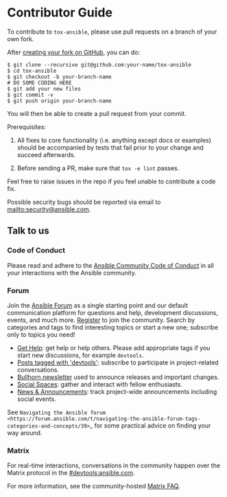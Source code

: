# Contributor Guide

To contribute to `tox-ansible`, please use pull requests on a branch of your own fork.

After [creating your fork on GitHub], you can do:

```shell-session
$ git clone --recursive git@github.com:your-name/tox-ansible
$ cd tox-ansible
$ git checkout -b your-branch-name
# DO SOME CODING HERE
$ git add your new files
$ git commit -v
$ git push origin your-branch-name
```

You will then be able to create a pull request from your commit.

Prerequisites:

1. All fixes to core functionality (i.e. anything except docs or examples) should
   be accompanied by tests that fail prior to your change and succeed afterwards.

2. Before sending a PR, make sure that `tox -e lint` passes.

Feel free to raise issues in the repo if you feel unable to contribute a code
fix.

Possible security bugs should be reported via email to <mailto:security@ansible.com>.

## Talk to us

### Code of Conduct

Please read and adhere to the [Ansible Community Code of Conduct](https://docs.ansible.com/ansible/latest/community/code_of_conduct.html) in all your interactions with the Ansible community.

### Forum

Join the [Ansible Forum](https://forum.ansible.com) as a single starting point and our default communication platform for questions and help, development discussions, events, and much more. [Register](https://forum.ansible.com/signup?) to join the community. Search by categories and tags to find interesting topics or start a new one; subscribe only to topics you need!

- [Get Help](https://forum.ansible.com/c/help/6): get help or help others. Please add appropriate tags if you start new discussions, for example `devtools`.
- [Posts tagged with 'devtools'](https://forum.ansible.com/tag/devtools): subscribe to participate in project-related conversations.
- [Bullhorn newsletter](https://docs.ansible.com/ansible/devel/community/communication.html#the-bullhorn) used to announce releases and important changes.
- [Social Spaces](https://forum.ansible.com/c/chat/4): gather and interact with fellow enthusiasts.
- [News & Announcements](https://forum.ansible.com/c/news/5): track project-wide announcements including social events.

See `Navigating the Ansible forum <https://forum.ansible.com/t/navigating-the-ansible-forum-tags-categories-and-concepts/39>`\_ for some practical advice on finding your way around.

### Matrix

For real-time interactions, conversations in the community happen over the Matrix protocol in the [#devtools:ansible.com](https://matrix.to/#/#devtools:ansible.com).

For more information, see the community-hosted [Matrix FAQ](https://hackmd.io/@ansible-community/community-matrix-faq).

[creating your fork on github]: https://docs.github.com/en/get-started/quickstart/contributing-to-projects
